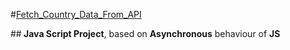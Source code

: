 #[Fetch_Country_Data_From_API](git@github.com:NoorAli-180/Fetch_Country_Data_From_API.git)

##<strong> Java Script Project</strong>, based on <strong>Asynchronous</strong> behaviour of <strong>JS</strong>
